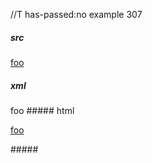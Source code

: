 //T has-passed:no
example 307
##### src
[foo](/f&ouml;&ouml; "f&ouml;&ouml;")
##### xml
<?xml version="1.0" encoding="UTF-8"?>
<!DOCTYPE document SYSTEM "CommonMark.dtd">
<document xmlns="http://commonmark.org/xml/1.0">
  <paragraph>
    <link destination="/föö" title="föö">
      <text>foo</text>
    </link>
  </paragraph>
</document>
##### html
<p><a href="/f%C3%B6%C3%B6" title="föö">foo</a></p>
#####
